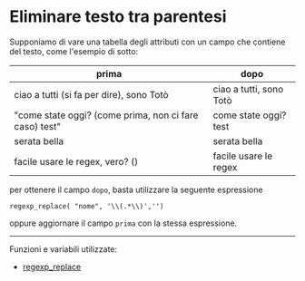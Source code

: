 # Eliminare testo tra parentesi

Supponiamo di vare una tabella degli attributi con un campo che contiene del testo, come l'esempio di sotto:

prima|dopo
-----|-----
ciao a tutti (si fa per dire), sono Totò|ciao a tutti, sono Totò
"come state oggi? (come prima, non ci fare caso) test"|come state oggi?  test
serata bella|serata bella
facile usare le regex, vero? ()|facile usare le regex| vero?

per ottenere il campo `dopo`, basta utilizzare la seguente espressione

```
regexp_replace( "nome", '\\(.*\\)','')
```

oppure aggiornare il campo `prima` con la stessa espressione.

---

Funzioni e variabili utilizzate:

* [regexp_replace](../gr_funzioni/stringhe_di_testo/stringhe_di_testo_unico.md#regexp_replace)
